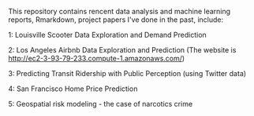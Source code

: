 This repository contains rencent data analysis and machine learning reports,  Rmarkdown, project papers I've done in the past, include:

1: Louisville Scooter Data Exploration and Demand Prediction

2: Los Angeles Airbnb Data Exploration and Prediction
(The website is http://ec2-3-93-79-233.compute-1.amazonaws.com/)

3: Predicting Transit Ridership with Public Perception (using Twitter data) 

4: San Francisco Home Price Prediction

5: Geospatial risk modeling - the case of narcotics crime

